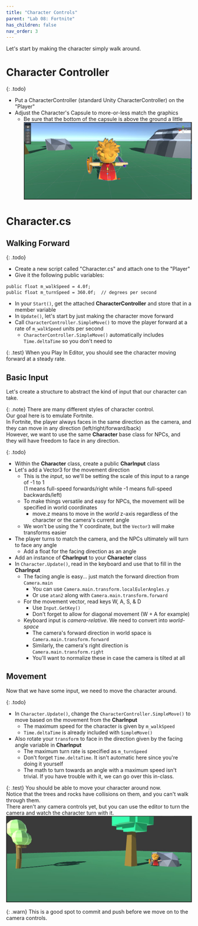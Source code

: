 ```yaml
---
title: "Character Controls"
parent: "Lab 08: Fortnite"
has_children: false
nav_order: 3
---
```


Let's start by making the character simply walk around.

# Character Controller

{: .todo}
* Put a CharacterController (standard Unity CharacterController) on the "Player"
* Adjust the Character's Capsule to more-or-less match the graphics
	* Be sure that the bottom of the capsule is above the ground a little
![Capsule](images/lab08/capsule.jpg "Capsule")

# Character.cs
## Walking Forward

{: .todo}
* Create a new script called "Character.cs" and attach one to the "Player"
* Give it the following public variables:
```
public float m_walkSpeed = 4.0f;
public float m_turnSpeed = 360.0f;  // degrees per second
```
* In your `Start()`, get the attached **CharacterController** and store that in a member variable
* In `Update()`, let's start by just making the character move forward
* Call `CharacterController.SimpleMove()` to move the player forward at a rate of `m_walkSpeed` units per second
	* `CharacterController.SimpleMove()` automatically includes `Time.deltaTime` so you don't need to

{: .test}
When you Play In Editor, you should see the character moving forward at a steady rate.

## Basic Input
Let's create a structure to abstract the kind of input that our character can take.

{: .note}
There are many different styles of character control.\
Our goal here is to emulate Fortnite.\
In Fortnite, the player always faces in the same direction as the camera, and they can move in any direction (left/right/forward/back)\
However, we want to use the same **Character** base class for NPCs, and they will have freedom to face in any direction.

{: .todo}
* Within the **Character** class, create a public **CharInput** class
* Let's add a Vector3 for the movement direction
	* This is the *input*, so we'll be setting the scale of this input to a range of -1 to 1\
	(1 means full-speed forwards/right while -1 means full-speed backwards/left)
	* To make things versatile and easy for NPCs, the movement will be specified in world coordinates
		* move.z means to move in the *world* z-axis regardless of the character or the camera's current angle
	* We won't be using the Y coordinate, but the `Vector3` will make transforms easier
* The player turns to match the camera, and the NPCs ultimately will turn to face any angle
	* Add a float for the facing direction as an angle
* Add an instance of **CharInput** to your **Character** class
* In `Character.Update()`, read in the keyboard and use that to fill in the **CharInput**
	* The facing angle is easy... just match the forward direction from `Camera.main`
		* You can use `Camera.main.transform.localEulerAngles.y`
		* Or use `atan2` along with `Camera.main.transform.forward`
	* For the movement vector, read keys W, A, S, & D
		* Use `Input.GetKey()`
		* Don't forget to allow for diagonal movement (W + A for example)
	* Keyboard input is *camera-relative*. We need to convert into *world-space*
		* The camera's forward direction in world space is `Camera.main.transform.forward`
		* Similarly, the camera's right direction is `Camera.main.transform.right`
		* You'll want to normalize these in case the camera is tilted at all

## Movement
Now that we have some input, we need to move the character around.

{: .todo}
* In `Character.Update()`, change the `CharacterController.SimpleMove()` to move based on the movement from the **CharInput**
	* The maximum speed for the character is given by `m_walkSpeed`
	* `Time.deltaTime` is already included with `SimpleMove()`
* Also rotate your `transform` to face in the direction given by the facing angle variable in **CharInput**
	* The maximum turn rate is specified as `m_turnSpeed`
	* Don't forget `Time.deltaTime`. It isn't automatic here since you're doing it yourself
	* The math to turn towards an angle with a maximum speed isn't trivial. If you have trouble with it, we can go over this in-class.

{: .test}
You should be able to move your character around now.\
Notice that the trees and rocks have collisions on them, and you can't walk through them.\
There aren't any camera controls yet, but you can use the editor to turn the camera and watch the character turn with it.
![Movement](images/lab08/movement.jpg "Movement")

{: .warn}
This is a good spot to commit and push before we move on to the camera controls.
